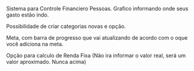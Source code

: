 Sistema para Controle Financiero Pessoas. 
 Grafico informando onde seus gasto estão indo. 

Possibilidade de criar categorias novas e opção.

Meta, com barra de progresso que vai atualizando de acordo com o oque você adiciona na meta.

Opção para calculo de Renda Fixa (Não ira informar o valor real, será um valor aproximado. Nunca acima)
